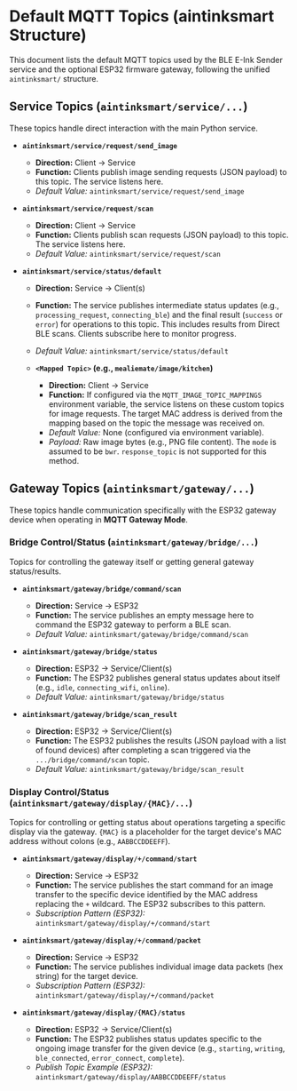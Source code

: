 # Default MQTT Topics (aintinksmart Structure)

This document lists the default MQTT topics used by the BLE E-Ink Sender service and the optional ESP32 firmware gateway, following the unified `aintinksmart/` structure.

## Service Topics (`aintinksmart/service/...`)

These topics handle direct interaction with the main Python service.

*   **`aintinksmart/service/request/send_image`**
    *   **Direction:** Client -> Service
    *   **Function:** Clients publish image sending requests (JSON payload) to this topic. The service listens here.
    *   *Default Value:* `aintinksmart/service/request/send_image`

*   **`aintinksmart/service/request/scan`**
    *   **Direction:** Client -> Service
    *   **Function:** Clients publish scan requests (JSON payload) to this topic. The service listens here.
    *   *Default Value:* `aintinksmart/service/request/scan`

*   **`aintinksmart/service/status/default`**
    *   **Direction:** Service -> Client(s)
    *   **Function:** The service publishes intermediate status updates (e.g., `processing_request`, `connecting_ble`) and the final result (`success` or `error`) for operations to this topic. This includes results from Direct BLE scans. Clients subscribe here to monitor progress.
    *   *Default Value:* `aintinksmart/service/status/default`
    
    *   **`<Mapped Topic>` (e.g., `mealiemate/image/kitchen`)**
        *   **Direction:** Client -> Service
        *   **Function:** If configured via the `MQTT_IMAGE_TOPIC_MAPPINGS` environment variable, the service listens on these custom topics for image requests. The target MAC address is derived from the mapping based on the topic the message was received on.
        *   *Default Value:* None (configured via environment variable).
        *   *Payload:* Raw image bytes (e.g., PNG file content). The `mode` is assumed to be `bwr`. `response_topic` is not supported for this method.
## Gateway Topics (`aintinksmart/gateway/...`)

These topics handle communication specifically with the ESP32 gateway device when operating in **MQTT Gateway Mode**.

### Bridge Control/Status (`aintinksmart/gateway/bridge/...`)

Topics for controlling the gateway itself or getting general gateway status/results.

*   **`aintinksmart/gateway/bridge/command/scan`**
    *   **Direction:** Service -> ESP32
    *   **Function:** The service publishes an empty message here to command the ESP32 gateway to perform a BLE scan.
    *   *Default Value:* `aintinksmart/gateway/bridge/command/scan`

*   **`aintinksmart/gateway/bridge/status`**
    *   **Direction:** ESP32 -> Service/Client(s)
    *   **Function:** The ESP32 publishes general status updates about itself (e.g., `idle`, `connecting_wifi`, `online`).
    *   *Default Value:* `aintinksmart/gateway/bridge/status`

*   **`aintinksmart/gateway/bridge/scan_result`**
    *   **Direction:** ESP32 -> Service/Client(s)
    *   **Function:** The ESP32 publishes the results (JSON payload with a list of found devices) after completing a scan triggered via the `.../bridge/command/scan` topic.
    *   *Default Value:* `aintinksmart/gateway/bridge/scan_result`

### Display Control/Status (`aintinksmart/gateway/display/{MAC}/...`)

Topics for controlling or getting status about operations targeting a specific display via the gateway. `{MAC}` is a placeholder for the target device's MAC address without colons (e.g., `AABBCCDDEEFF`).

*   **`aintinksmart/gateway/display/+/command/start`**
    *   **Direction:** Service -> ESP32
    *   **Function:** The service publishes the start command for an image transfer to the specific device identified by the MAC address replacing the `+` wildcard. The ESP32 subscribes to this pattern.
    *   *Subscription Pattern (ESP32):* `aintinksmart/gateway/display/+/command/start`

*   **`aintinksmart/gateway/display/+/command/packet`**
    *   **Direction:** Service -> ESP32
    *   **Function:** The service publishes individual image data packets (hex string) for the target device.
    *   *Subscription Pattern (ESP32):* `aintinksmart/gateway/display/+/command/packet`

*   **`aintinksmart/gateway/display/{MAC}/status`**
    *   **Direction:** ESP32 -> Service/Client(s)
    *   **Function:** The ESP32 publishes status updates specific to the ongoing image transfer for the given device (e.g., `starting`, `writing`, `ble_connected`, `error_connect`, `complete`).
    *   *Publish Topic Example (ESP32):* `aintinksmart/gateway/display/AABBCCDDEEFF/status`